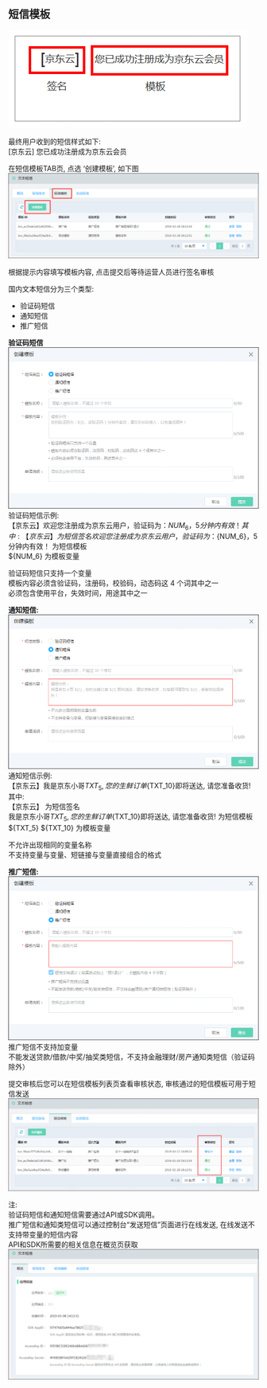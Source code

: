 ## 短信模板  

![短信样例](../../../../image/Text-Message/dx-014.png)  

最终用户收到的短信样式如下:   
[京东云] 您已成功注册成为京东云会员  

在短信模板TAB页, 点选 ‘创建模板’, 如下图  
![创建模板](../../../../image/Text-Message/dx-015.png)  

根据提示内容填写模板内容, 点击提交后等待运营人员进行签名审核  

国内文本短信分为三个类型: 
* 验证码短信  
* 通知短信  
* 推广短信  

**验证码短信**  
![验证码](../../../../image/Text-Message/dx-016a.png)  
验证码短信示例:  
【京东云】欢迎您注册成为京东云用户，验证码为：${NUM_6}，5分钟内有效！  
其中:  
【京东云】 为短信签名  
欢迎您注册成为京东云用户，验证码为：${NUM_6}，5分钟内有效！ 为短信模板  
${NUM_6}  为模板变量  

验证码短信只支持一个变量  
模板内容必须含验证码，注册码，校验码，动态码这 4 个词其中之一  
必须包含使用平台，失效时间，用途其中之一  

**通知短信:**  
![通知](../../../../image/Text-Message/dx-016b.png)  
通知短信示例:  
【京东云】我是京东小哥${TXT_5}, 您的生鲜订单${TXT_10}即将送达, 请您准备收货!  
其中:  
【京东云】 为短信签名  
我是京东小哥${TXT_5}, 您的生鲜订单${TXT_10}即将送达, 请您准备收货!  为短信模板  
${TXT_5} ${TXT_10} 为模板变量  

不允许出现相同的变量名称  
不支持变量与变量、短链接与变量直接组合的格式  

**推广短信:**  
![推广](../../../../image/Text-Message/dx-016c.png)  
推广短信不支持加变量  
不能发送贷款/借款/中奖/抽奖类短信，不支持金融理财/房产通知类短信（验证码除外）  

提交审核后您可以在短信模板列表页查看审核状态, 审核通过的短信模板可用于短信发送  
![查看状态](../../../../image/Text-Message/dx-017.png)  

注:  
验证码短信和通知短信需要通过API或SDK调用。  
推广短信和通知类短信可以通过控制台“发送短信”页面进行在线发送, 在线发送不支持带变量的短信内容  
API和SDK所需要的相关信息在概览页获取  
![ak](../../../../image/Text-Message/dx-017a.png)  
